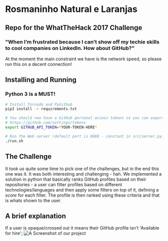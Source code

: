 # Rosmaninho Natural e Laranjas
## Repo for the WhatTheHack 2017 Challenge

### "When I’m frustrated because I can’t show off my techie skills to cool companies on LinkedIn. How about GitHub?"

At the moment the main constraint we have is the network speed, so please run this on a decent connection!


## Installing and Running
### Python 3 is a MUST!

```bash
# Install Tornado and PyGithub
pip3 install -r requirements.txt

# You should now have a GitHub personal access tokens so you can export it
# https://github.com/settings/tokens
export GITHUB_API_TOKEN=*YOUR-TOKEN-HERE*

# Run the Web server (default port is 8888 - constant in src/server.py)
./run.sh
```

## The Challenge
It took us quite some time to pick one of the challenges, but in the end this one was it. It was both interesting and challenging - hah. We implemented a solution in python that basically ranks GitHub profiles based on their repositories - a user can filter profiles based on different technologies/languages and then apply some filters on top of it, defining a *score* for each filter. The profile is then ranked using these criteria and that is whats shown to the user.

## A brief explanation
If a user is opaque/crossed out it means their GitHub profile isn't 'Available for hire';
![A Screenshot of our project](http://i.imgur.com/hsHNpgu.png)
